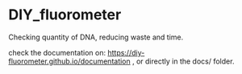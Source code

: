 # DIY_fluorometer

Checking quantity of DNA, reducing waste and time.

check the documentation on: 
<a href="https://diy-fluorometer.github.io/documentation">
https://diy-fluorometer.github.io/documentation
</a>, or directly in the docs/ folder.


